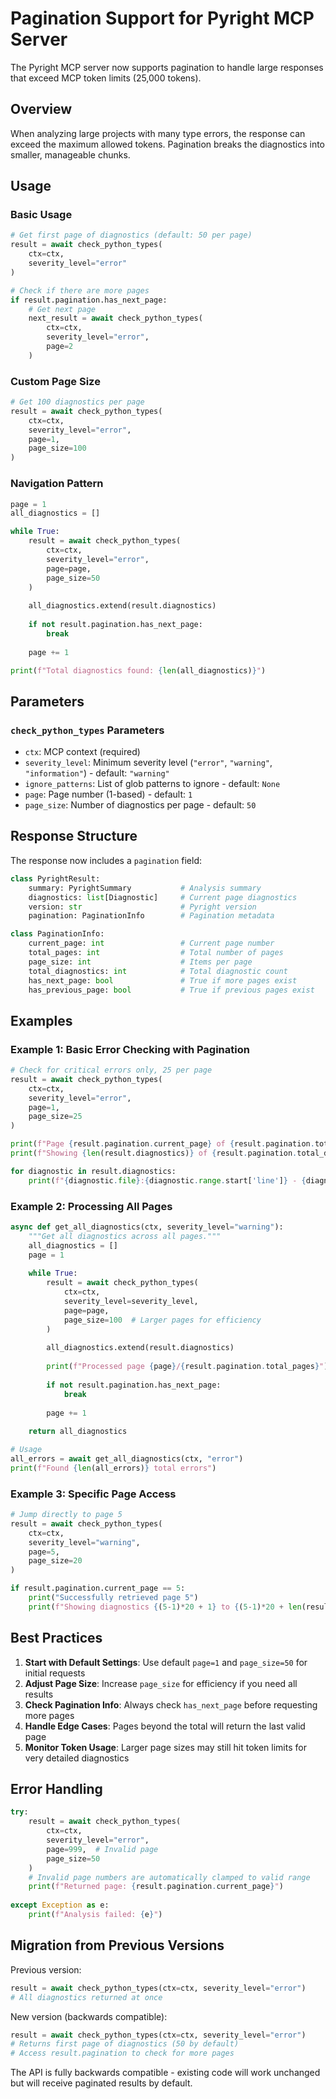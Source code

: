 # Pagination Support for Pyright MCP Server

The Pyright MCP server now supports pagination to handle large responses that exceed MCP token limits (25,000 tokens).

## Overview

When analyzing large projects with many type errors, the response can exceed the maximum allowed tokens. Pagination breaks the diagnostics into smaller, manageable chunks.

## Usage

### Basic Usage

```python
# Get first page of diagnostics (default: 50 per page)
result = await check_python_types(
    ctx=ctx,
    severity_level="error"
)

# Check if there are more pages
if result.pagination.has_next_page:
    # Get next page
    next_result = await check_python_types(
        ctx=ctx,
        severity_level="error", 
        page=2
    )
```

### Custom Page Size

```python
# Get 100 diagnostics per page
result = await check_python_types(
    ctx=ctx,
    severity_level="error",
    page=1,
    page_size=100
)
```

### Navigation Pattern

```python
page = 1
all_diagnostics = []

while True:
    result = await check_python_types(
        ctx=ctx,
        severity_level="error",
        page=page,
        page_size=50
    )
    
    all_diagnostics.extend(result.diagnostics)
    
    if not result.pagination.has_next_page:
        break
        
    page += 1

print(f"Total diagnostics found: {len(all_diagnostics)}")
```

## Parameters

### `check_python_types` Parameters

- `ctx`: MCP context (required)
- `severity_level`: Minimum severity level (`"error"`, `"warning"`, `"information"`) - default: `"warning"`
- `ignore_patterns`: List of glob patterns to ignore - default: `None`
- `page`: Page number (1-based) - default: `1`
- `page_size`: Number of diagnostics per page - default: `50`

## Response Structure

The response now includes a `pagination` field:

```python
class PyrightResult:
    summary: PyrightSummary           # Analysis summary
    diagnostics: list[Diagnostic]     # Current page diagnostics  
    version: str                      # Pyright version
    pagination: PaginationInfo        # Pagination metadata

class PaginationInfo:
    current_page: int                 # Current page number
    total_pages: int                  # Total number of pages
    page_size: int                    # Items per page
    total_diagnostics: int            # Total diagnostic count
    has_next_page: bool               # True if more pages exist
    has_previous_page: bool           # True if previous pages exist
```

## Examples

### Example 1: Basic Error Checking with Pagination

```python
# Check for critical errors only, 25 per page
result = await check_python_types(
    ctx=ctx,
    severity_level="error",
    page=1,
    page_size=25
)

print(f"Page {result.pagination.current_page} of {result.pagination.total_pages}")
print(f"Showing {len(result.diagnostics)} of {result.pagination.total_diagnostics} errors")

for diagnostic in result.diagnostics:
    print(f"{diagnostic.file}:{diagnostic.range.start['line']} - {diagnostic.message}")
```

### Example 2: Processing All Pages

```python
async def get_all_diagnostics(ctx, severity_level="warning"):
    """Get all diagnostics across all pages."""
    all_diagnostics = []
    page = 1
    
    while True:
        result = await check_python_types(
            ctx=ctx,
            severity_level=severity_level,
            page=page,
            page_size=100  # Larger pages for efficiency
        )
        
        all_diagnostics.extend(result.diagnostics)
        
        print(f"Processed page {page}/{result.pagination.total_pages}")
        
        if not result.pagination.has_next_page:
            break
            
        page += 1
    
    return all_diagnostics

# Usage
all_errors = await get_all_diagnostics(ctx, "error")
print(f"Found {len(all_errors)} total errors")
```

### Example 3: Specific Page Access

```python
# Jump directly to page 5
result = await check_python_types(
    ctx=ctx,
    severity_level="warning",
    page=5,
    page_size=20
)

if result.pagination.current_page == 5:
    print("Successfully retrieved page 5")
    print(f"Showing diagnostics {(5-1)*20 + 1} to {(5-1)*20 + len(result.diagnostics)}")
```

## Best Practices

1. **Start with Default Settings**: Use default `page=1` and `page_size=50` for initial requests
2. **Adjust Page Size**: Increase `page_size` for efficiency if you need all results
3. **Check Pagination Info**: Always check `has_next_page` before requesting more pages
4. **Handle Edge Cases**: Pages beyond the total will return the last valid page
5. **Monitor Token Usage**: Larger page sizes may still hit token limits for very detailed diagnostics

## Error Handling

```python
try:
    result = await check_python_types(
        ctx=ctx,
        severity_level="error",
        page=999,  # Invalid page
        page_size=50
    )
    # Invalid page numbers are automatically clamped to valid range
    print(f"Returned page: {result.pagination.current_page}")
    
except Exception as e:
    print(f"Analysis failed: {e}")
```

## Migration from Previous Versions

Previous version:
```python
result = await check_python_types(ctx=ctx, severity_level="error")
# All diagnostics returned at once
```

New version (backwards compatible):
```python
result = await check_python_types(ctx=ctx, severity_level="error")
# Returns first page of diagnostics (50 by default)
# Access result.pagination to check for more pages
```

The API is fully backwards compatible - existing code will work unchanged but will receive paginated results by default.